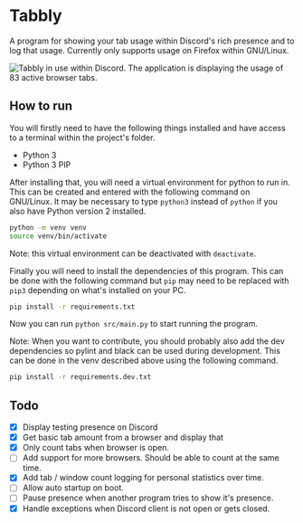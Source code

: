 # Tabbly
A program for showing your tab usage within Discord's rich presence and to log that usage. Currently only supports usage on Firefox within GNU/Linux.

![Tabbly in use within Discord. The application is displaying the usage of 83 active browser tabs.](https://user-images.githubusercontent.com/18311389/151074155-78ccf239-5127-4e7a-8380-f7038ade6338.png)

## How to run
You will firstly need to have the following things installed and have access to a terminal within the project's folder.
- Python 3
- Python 3 PIP

After installing that, you will need a virtual environment for python to run in. This can be created and entered with the following command on GNU/Linux. It may be necessary to type `python3` instead of `python` if you also have Python version 2 installed.
```bash
python -m venv venv
source venv/bin/activate
```
Note: this virtual environment can be deactivated with `deactivate`.

Finally you will need to install the dependencies of this program. This can be done with the following command but `pip` may need to be replaced with `pip3` depending on what's installed on your PC.
```bash
pip install -r requirements.txt
```
Now you can run `python src/main.py` to start running the program.


Note: When you want to contribute, you should probably also add the dev dependencies so pylint and black can be used during development. This can be done in the venv described above using the following command.
```bash
pip install -r requirements.dev.txt
```

## Todo
- [x] Display testing presence on Discord
- [x] Get basic tab amount from a browser and display that
- [x] Only count tabs when browser is open.
- [ ] Add support for more browsers. Should be able to count at the same time.
- [x] Add tab / window count logging for personal statistics over time.
- [ ] Allow auto startup on boot.
- [ ] Pause presence when another program tries to show it's presence.
- [x] Handle exceptions when Discord client is not open or gets closed.
